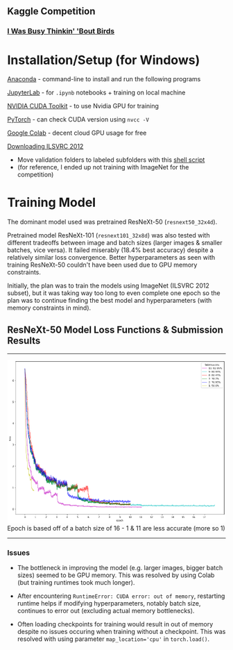 ## Kaggle Competition
### [I Was Busy Thinkin' 'Bout Birds](https://www.kaggle.com/competitions/birds22sp/leaderboard)
#

# Installation/Setup (for Windows)

[Anaconda](https://docs.conda.io/projects/conda/en/latest/user-guide/install/windows.html) - command-line to install and run the following programs

[JupyterLab](https://jupyter.org/install) - for `.ipynb` notebooks + training on local machine

[NVIDIA CUDA Toolkit](https://developer.nvidia.com/cuda-downloads?target_os=Windows&target_arch=x86_64&target_version=11&target_type=exe_network) - to use Nvidia GPU for training 

[PyTorch](https://pytorch.org/get-started/locally/) - can check CUDA version using `nvcc -V`

[Google Colab](https://colab.research.google.com/) - decent cloud GPU usage for free

[Downloading ILSVRC 2012](https://reimbar.org/dev/imagenet/) 

- Move validation folders to labeled subfolders with this [shell script](https://raw.githubusercontent.com/soumith/imagenetloader.torch/master/valprep.sh)
- (for reference, I ended up not training with ImageNet for the competition)

# Training Model
The dominant model used was pretrained ResNeXt-50 (`resnext50_32x4d`). 

Pretrained model ResNeXt-101 (`resnext101_32x8d`) was also tested with different tradeoffs between image and batch sizes (larger images & smaller batches, vice versa). It failed miserably (18.4% best accuracy) despite a relatively similar loss convergence. Better hyperparameters as seen with training ResNeXt-50 couldn't have been used due to GPU memory constraints.

Initially, the plan was to train the models using ImageNet (ILSVRC 2012 subset), but it was taking way too long to even complete one epoch so the plan was to continue finding the best model and hyperparameters (with memory constraints in mind).

## ResNeXt-50 Model Loss Functions & Submission Results
***
![png](resnext_models.png)
Epoch is based off of a batch size of 16 - 1 & 11 are less accurate (more so 1)
***
### Issues

- The bottleneck in improving the model (e.g. larger images, bigger batch sizes) seemed to be GPU memory. This was resolved by using Colab (but training runtimes took much longer).

- After encountering `RuntimeError: CUDA error: out of memory`, restarting runtime helps if modifying hyperparameters, notably batch size, continues to error out (excluding actual memory bottlenecks).

- Often loading checkpoints for training would result in out of memory despite no issues occuring when training without a checkpoint. This was resolved with using parameter `map_location='cpu'` in `torch.load()`.